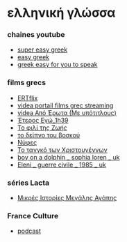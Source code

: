 # ελληνική γλώσσα

### chaines youtube
* [super easy greek](https://www.youtube.com/playlist?list=PLA5UIoabheFNO4VVJO7qL5lu7kJofgu5s)
* [easy greek](https://www.youtube.com/playlist?list=PLA5UIoabheFOFpdSn-QNUDltHseSulwxs)
* [greek easy for you to speak](./youtube/README.md)

### films grecs
* [ERTflix](https://www.ertflix.gr/)
* [videa portail films grec streaming](https://videa.hu/cimkek/-537182)
* [videa Από Έρωτα (Με υπότιτλους)](https://videa.hu/videok/film-animacio/atlvOVoY43CqdfG1)
* [Έτερος Εγώ_1h39](https://www.youtube.com/watch?v=y3zho2aV2bs&list=PLszjEioNdP6jEzbnT4h4H7PsaCQ-pU0Hh&index=1)
* [Το φιλί της Ζωής](https://www.youtube.com/watch?v=1Vzw5jko5_E&list=PLszjEioNdP6jEzbnT4h4H7PsaCQ-pU0Hh&index=3)
* [το δείπνο του βοσκού](https://www.youtube.com/watch?v=pn9aa1FwKcs)
* [Νύφες](https://www.youtube.com/watch?v=_xwQOJQJ46w&list=PLADh8o3XktBzJ4jgA6bJRj8HN1ZbZaEwg&index=14)
* [Το τανγκό των Χριστουγέννων](https://www.youtube.com/watch?v=r4cXFGfqIKk&list=PLADh8o3XktBzJ4jgA6bJRj8HN1ZbZaEwg&index=14)
* [boy on a dolphin _ sophia loren _ uk](https://www.youtube.com/watch?v=1MXtWFd76MI&list=PL_2rbqqxC44ucO-pOKrivN8jE5zDh7SBD)
* [Eleni _ guerre civile _ 1985 _ uk](https://www.youtube.com/watch?v=OcT8pX5mBIU&list=PL_2rbqqxC44ucO-pOKrivN8jE5zDh7SBD&index=8)


### séries Lacta
* [Μικρές Ιστορίες Μεγάλης Αγάπης](./lacta/README.md)

### France Culture
* [podcast](./franceculture/README.md)

<!-- ### anniv Adele-Etienne 2022
* [diner](./2022_anni360/image360_diner.html)
* [apero](./2022_anni360/image360_apero.html)
* [dejeuner](./20220620_dejeuner/dejeuner.html)

### la faille - το σφάλμα
* [το σφάλμα](./faillex/) -->

<!-- ### sirtaki 360
[Tours](https://eminet666.github.io/eminet_perso/view360/index_libert.html)
[Tournefeuille](https://eminet666.github.io/eminet_perso/view360/index_ramee.html)
[Paris 13e](https://eminet666.github.io/eminet_perso/view360/index_veronese.html)
[Cuffy](https://eminet666.github.io/eminet_perso/view360/index_cuffy.html) -->

<!-- 
salt on you skin / les vaisseaux du coeur
https://www.youtube.com/watch?v=-kao-AsL8Zs -->
